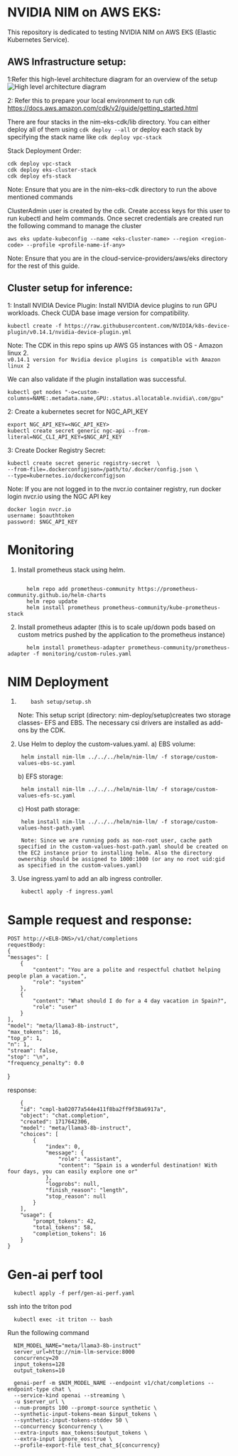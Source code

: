 # NVIDIA NIM on AWS EKS:

This repository is dedicated to testing NVIDIA NIM on AWS EKS (Elastic Kubernetes Service).

## AWS Infrastructure setup:

1:Refer this high-level architecture diagram for an overview of the setup
![High level architecture diagram](aws-eks-architecture.png)

2: Refer this to prepare your local environment to run cdk
https://docs.aws.amazon.com/cdk/v2/guide/getting_started.html

There are four stacks in the nim-eks-cdk/lib directory. You can either deploy all of them using `cdk deploy --all` or deploy each stack by specifying the stack name
like `cdk deploy vpc-stack`

Stack Deployment Order:

    cdk deploy vpc-stack
    cdk deploy eks-cluster-stack
    cdk deploy efs-stack

Note: Ensure that you are in the nim-eks-cdk directory to run the above mentioned commands

ClusterAdmin user is created by the cdk. Create access keys for this user to run kubectl and helm commands. Once secret credentials are created run the following command to manage the cluster

    aws eks update-kubeconfig --name <eks-cluster-name> --region <region-code> --profile <profile-name-if-any>

Note: Ensure that you are in the cloud-service-providers/aws/eks directory for the rest of this guide.

## Cluster setup for inference:

1: Install NVIDIA Device Plugin: Install NVIDIA device plugins to run GPU workloads. Check CUDA base image version for compatibility.

    kubectl create -f https://raw.githubusercontent.com/NVIDIA/k8s-device-plugin/v0.14.1/nvidia-device-plugin.yml

Note: The CDK in this repo spins up AWS G5 instances with OS - Amazon linux 2.  
`v0.14.1 version for Nvidia device plugins is compatible with Amazon linux 2`

We can also validate if the plugin installation was successful.

    kubectl get nodes "-o=custom-columns=NAME:.metadata.name,GPU:.status.allocatable.nvidia\.com/gpu"

2: Create a kubernetes secret for NGC_API_KEY

    export NGC_API_KEY=<NGC_API_KEY>
    kubectl create secret generic ngc-api --from-literal=NGC_CLI_API_KEY=$NGC_API_KEY

3: Create Docker Registry Secret:

    kubectl create secret generic registry-secret  \
    --from-file=.dockerconfigjson=/path/to/.docker/config.json \
    --type=kubernetes.io/dockerconfigjson

Note: If you are not logged in to the nvcr.io container registry, run docker login nvcr.io using the NGC API key

    docker login nvcr.io
    username: $oauthtoken
    password: $NGC_API_KEY

# Monitoring

1. Install prometheus stack using helm.

```

      helm repo add prometheus-community https://prometheus-community.github.io/helm-charts
      helm repo update
      helm install prometheus prometheus-community/kube-prometheus-stack
```

2. Install prometheus adapter (this is to scale up/down pods based on custom metrics pushed by the application to the prometheus instance)

```
      helm install prometheus-adapter prometheus-community/prometheus-adapter -f monitoring/custom-rules.yaml
```

# NIM Deployment

1.         bash setup/setup.sh

    Note: This setup script (directory: nim-deploy/setup)creates two storage classes- EFS and EBS. The necessary csi drivers are installed as add-ons by the CDK.

2.  Use Helm to deploy the custom-values.yaml.
    a) EBS volume:

         helm install nim-llm ../../../helm/nim-llm/ -f storage/custom-values-ebs-sc.yaml

    b) EFS storage:

         helm install nim-llm ../../../helm/nim-llm/ -f storage/custom-values-efs-sc.yaml

    c) Host path storage:

         helm install nim-llm ../../../helm/nim-llm/ -f storage/custom-values-host-path.yaml

         Note: Since we are running pods as non-root user, cache path specified in the custom-values-host-path.yaml should be created on the EC2 instance prior to installing helm. Also the directory ownership should be assigned to 1000:1000 (or any no root uid:gid as specified in the custom-values.yaml)

3.  Use ingress.yaml to add an alb ingress controller.

         kubectl apply -f ingress.yaml

# Sample request and response:

    POST http://<ELB-DNS>/v1/chat/completions
    requestBody:
    {
    "messages": [
        {
            "content": "You are a polite and respectful chatbot helping people plan a vacation.",
            "role": "system"
        },
        {
            "content": "What should I do for a 4 day vacation in Spain?",
            "role": "user"
        }
    ],
    "model": "meta/llama3-8b-instruct",
    "max_tokens": 16,
    "top_p": 1,
    "n": 1,
    "stream": false,
    "stop": "\n",
    "frequency_penalty": 0.0

}

response:

```
    {
    "id": "cmpl-ba02077a544e411f8ba2ff9f38a6917a",
    "object": "chat.completion",
    "created": 1717642306,
    "model": "meta/llama3-8b-instruct",
    "choices": [
        {
            "index": 0,
            "message": {
                "role": "assistant",
                "content": "Spain is a wonderful destination! With four days, you can easily explore one or"
            },
            "logprobs": null,
            "finish_reason": "length",
            "stop_reason": null
        }
    ],
    "usage": {
        "prompt_tokens": 42,
        "total_tokens": 58,
        "completion_tokens": 16
    }
}
```

# Gen-ai perf tool

      kubectl apply -f perf/gen-ai-perf.yaml

ssh into the triton pod

      kubectl exec -it triton -- bash

Run the following command

      NIM_MODEL_NAME="meta/llama3-8b-instruct"
      server_url=http://nim-llm-service:8000
      concurrency=20
      input_tokens=128
      output_tokens=10

      genai-perf -m $NIM_MODEL_NAME --endpoint v1/chat/completions --endpoint-type chat \
      --service-kind openai --streaming \
      -u $server_url \
      --num-prompts 100 --prompt-source synthetic \
      --synthetic-input-tokens-mean $input_tokens \
      --synthetic-input-tokens-stddev 50 \
      --concurrency $concurrency \
      --extra-inputs max_tokens:$output_tokens \
      --extra-input ignore_eos:true \
      --profile-export-file test_chat_${concurrency}
